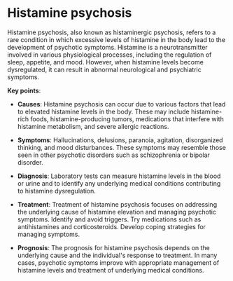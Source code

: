 [//]: # (source: ?)
[//]: # (tags: conditions)

# Histamine psychosis

Histamine psychosis, also known as histaminergic psychosis, refers to a rare condition in which excessive levels of histamine in the body lead to the development of psychotic symptoms. Histamine is a neurotransmitter involved in various physiological processes, including the regulation of sleep, appetite, and mood. However, when histamine levels become dysregulated, it can result in abnormal neurological and psychiatric symptoms.

**Key points**:

* **Causes**: Histamine psychosis can occur due to various factors that lead to elevated histamine levels in the body. These may include histamine-rich foods, histamine-producing tumors, medications that interfere with histamine metabolism, and severe allergic reactions.

* **Symptoms**: Hallucinations, delusions, paranoia, agitation, disorganized thinking, and mood disturbances. These symptoms may resemble those seen in other psychotic disorders such as schizophrenia or bipolar disorder.

* **Diagnosis**: Laboratory tests can measure histamine levels in the blood or urine and to identify any underlying medical conditions contributing to histamine dysregulation.

* **Treatment**: Treatment of histamine psychosis focuses on addressing the underlying cause of histamine elevation and managing psychotic symptoms. Identify and avoid triggers. Try medications such as antihistamines and corticosteroids. Develop coping strategies for managing symptoms.

* **Prognosis**: The prognosis for histamine psychosis depends on the underlying cause and the individual's response to treatment. In many cases, psychotic symptoms improve with appropriate management of histamine levels and treatment of underlying medical conditions.
